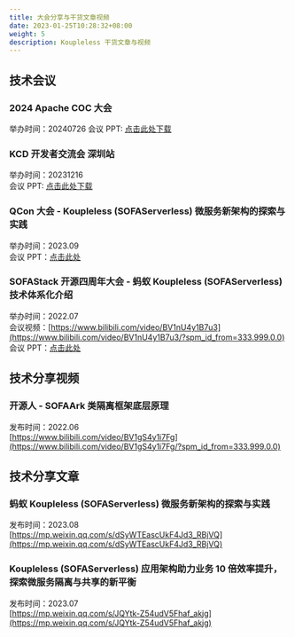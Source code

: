 ```yaml
---
title: 大会分享与干货文章视频
date: 2023-01-25T10:28:32+08:00
weight: 5
description: Koupleless 干货文章与视频
---
```



## 技术会议

### 2024 Apache COC 大会
举办时间：20240726
会议 PPT: [点击此处下载](https://serverless-opensource.oss-cn-shanghai.aliyuncs.com/outer-materials/%E3%80%90apache%20coc%202024%E3%80%91%E5%BE%AE%E6%9C%8D%E5%8A%A1%E4%B8%8B%E4%B8%80%E7%AB%99%EF%BC%8CKoupleless%20%E6%A8%A1%E5%9D%97%E5%8C%96%E7%A0%94%E5%8F%91%E6%A1%86%E6%9E%B6%E4%B8%8E%E8%BF%90%E7%BB%B4%E8%B0%83%E5%BA%A6%E7%B3%BB%E7%BB%9F-v2.0.pdf)

### KCD 开发者交流会 深圳站
举办时间：20231216 <br/>
会议 PPT: [点击此处下载](https://koupleless.oss-cn-shanghai.aliyuncs.com/outer-materials/SOFAServerless%20%E5%BE%AE%E6%9C%8D%E5%8A%A1%E6%96%B0%E6%9E%B6%E6%9E%84%E7%9A%84%E6%8E%A2%E7%B4%A2%E4%B8%8E%E5%AE%9E%E8%B7%B5_20231217_v0.9.1.pdf)

### QCon 大会 - Koupleless (SOFAServerless) 微服务新架构的探索与实践
举办时间：2023.09<br />
会议 PPT：[点击此处](https://koupleless.oss-cn-shanghai.aliyuncs.com/outer-materials/%E8%9A%82%E8%9A%81%20SOFAServerless%20%E6%9E%81%E8%87%B4%E9%99%8D%E6%9C%AC%E5%A2%9E%E6%95%88%E6%96%B9%E6%A1%88%20-%20%E5%BE%AE%E6%9C%8D%E5%8A%A1%E6%96%B0%E6%9E%B6%E6%9E%84%E7%9A%84%E6%8E%A2%E7%B4%A2%E4%B8%8E%E5%AE%9E%E8%B7%B5.pdf)


### SOFAStack 开源四周年大会 - 蚂蚁 Koupleless (SOFAServerless) 技术体系化介绍
举办时间：2022.07<br />
会议视频：[https://www.bilibili.com/video/BV1nU4y1B7u3](https://www.bilibili.com/video/BV1nU4y1B7u3/?spm_id_from=333.999.0.0)<br />
会议 PPT：[点击此处](https://koupleless.oss-cn-shanghai.aliyuncs.com/outer-materials/%E8%9A%82%E8%9A%81%20SOFAServerless%20%E6%8A%80%E6%9C%AF%E4%BD%93%E7%B3%BB%E5%8C%96%E4%BB%8B%E7%BB%8D.pptx)



## 技术分享视频

### 开源人 - SOFAArk 类隔离框架底层原理
发布时间：2022.06<br />
[https://www.bilibili.com/video/BV1gS4y1i7Fg](https://www.bilibili.com/video/BV1gS4y1i7Fg/?spm_id_from=333.999.0.0)



## 技术分享文章

### 蚂蚁 Koupleless (SOFAServerless) 微服务新架构的探索与实践
发布时间：2023.08<br />
[https://mp.weixin.qq.com/s/dSyWTEascUkF4Jd3_RBjVQ](https://mp.weixin.qq.com/s/dSyWTEascUkF4Jd3_RBjVQ)

### Koupleless (SOFAServerless) 应用架构助力业务 10 倍效率提升，探索微服务隔离与共享的新平衡
发布时间：2023.07<br />
[https://mp.weixin.qq.com/s/JQYtk-Z54udV5Fhaf_akjg](https://mp.weixin.qq.com/s/JQYtk-Z54udV5Fhaf_akjg)


<br/>
